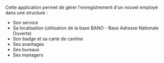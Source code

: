 Cette application permet de gérer l'enregistrement d'un nouvel employé dans une structure :
- Son service
- Sa localisation (utilisation de la base BANO - Base Adresse Nationale Ouverte)
- Son badge et sa carte de cantine
- Ses avantages
- Ses bureaux
- Ses managers
